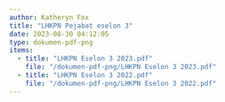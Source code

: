 ```yaml
---
author: Katheryn Fox
title: "LHKPN Pejabat eselon 3"
date: 2023-08-30 04:12:05
type: dokumen-pdf-png
items:
  - title: "LHKPN Eselon 3 2023.pdf"
    file: "/dokumen-pdf-png/LHKPN Eselon 3 2023.pdf"
  - title: "LHKPN Eselon 3 2022.pdf"
    file: "/dokumen-pdf-png/LHKPN Eselon 3 2022.pdf"
---
```

